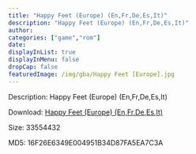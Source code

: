 ```yaml
---
title: "Happy Feet (Europe) (En,Fr,De,Es,It)"
description: "Happy Feet (Europe) (En,Fr,De,Es,It)"
author: 
categories: ["game","rom"]
date: 
displayInList: true
displayInMenu: false
dropCap: false
featuredImage: /img/gba/Happy Feet [Europe].jpg
---
```


Description: Happy Feet (Europe) (En,Fr,De,Es,It)

Download: <a style="text-decoration:underline;" href="https://mega.nz/#!2LJC0aKD!J3h2L4By__HbgW4V5b2F6gidFoYj2OMXYfKLr1JjT1E" target = "_blank" rel = "nofollow" > Happy Feet (Europe) (En,Fr,De,Es,It)</a>

Size: 33554432

MD5: 16F26E6349E004951B34D87FA5EA7C3A

